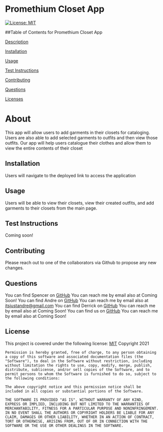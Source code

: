 
# Promethium Closet App
[![License: MIT](https://img.shields.io/badge/License-MIT-yellow.svg)](https://opensource.org/licenses/MIT)
          
 ##Table of Contents for Promethium Closet App
          
[Description](#About)
          
[Installation](#Installation)
          
[Usage](#Usage)
          
[Test Instructions](#Test)
          
[Contributing](#Contributing)
          
[Questions](#Questions)
          
[Licenses](#Licenses)
          
# About
This app will allow users to add garments in their closets for cataloging. Users are also able to add selected garments to outfits and then view those outfits. Our app will help users catalogue their clothes and allow them to view the entire contents of their closet
## Installation
Users will navigate to the deployed link to access the application
## Usage
Users will be able to view their closets, view their created outfits, and add garments to their closets from the main page.
## Test Instructions
Coming soon!
          
          
## Contributing
Please reach out to one of the collaborators via Github to propose any new changes.
          
## Questions
You can find Spencer on [GitHub](https://www.github.com/SpencerV86) 
You can reach me by email also at Coming Soon!
You can find Andre on [GitHub](https://www.github.com/AndreDiop) 
You can reach me by email also at itsjustandre@gmail.com 
You can find Derrick on [GitHub](https://www.github.com/) 
You can reach me by email also at Coming Soon!
You can find us on [GitHub](https://www.github.com/) 
You can reach me by email also at Coming Soon!

## License
This project is covered under the following 
license:
[MIT](https://opensource.org/licenses/MIT)
Copyright 2021

    Permission is hereby granted, free of charge, to any person obtaining a copy of this software and associated documentation files (the "Software"), to deal in the Software without restriction, including without limitation the rights to use, copy, modify, merge, publish, distribute, sublicense, and/or sell copies of the Software, and to permit persons to whom the Software is furnished to do so, subject to the following conditions:
    
    The above copyright notice and this permission notice shall be included in all copies or substantial portions of the Software.
    
    THE SOFTWARE IS PROVIDED "AS IS", WITHOUT WARRANTY OF ANY KIND, EXPRESS OR IMPLIED, INCLUDING BUT NOT LIMITED TO THE WARRANTIES OF MERCHANTABILITY, FITNESS FOR A PARTICULAR PURPOSE AND NONINFRINGEMENT. IN NO EVENT SHALL THE AUTHORS OR COPYRIGHT HOLDERS BE LIABLE FOR ANY CLAIM, DAMAGES OR OTHER LIABILITY, WHETHER IN AN ACTION OF CONTRACT, TORT OR OTHERWISE, ARISING FROM, OUT OF OR IN CONNECTION WITH THE SOFTWARE OR THE USE OR OTHER DEALINGS IN THE SOFTWARE.
    
    
        